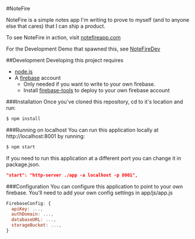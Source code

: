 #NoteFire

NoteFire is a simple notes app I'm writing to prove to myself (and to anyone else that cares) that I can ship a product.

To see NoteFire in action, visit [notefireapp.com](https://www.notefireapp.com)

For the Development Demo that spawned this, see [NoteFireDev](https://github.com/bobzurad/NoteFireDev)

##Development
Developing this project requires
* [node.js](http://nodejs.org/)
* A [firebase](http://firebase.google.com) account
  * Only needed if you want to write to your own firebase.
  * Install [firebase-tools](https://www.npmjs.com/package/firebase-tools) to deploy to your own firebase account

###Installation
Once you've cloned this repository, cd to it's location and run:

```bash
$ npm install
```

###Running on localhost
You can run this application locally at http://localhost:8001 by running:
```bash
$ npm start
```

If you need to run this application at a different port you can change it in package.json.
```json
"start": "http-server ./app -a localhost -p 8001",
```

###Configuration
You can configure this application to point to your own firebase. You'll need to add your own config settings in app/js/app.js

```javascript
FirebaseConfig: {
  apiKey: ...,
  authDomain: ...,
  databaseURL: ...,
  storageBucket: ...,
}
```
